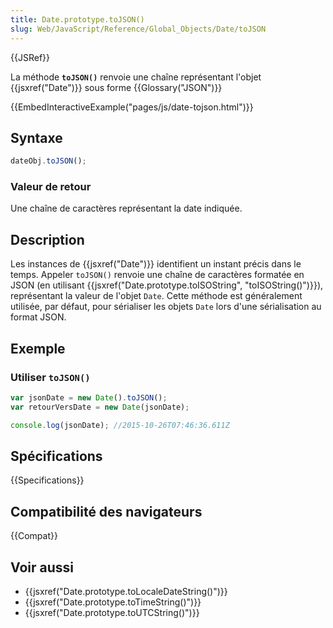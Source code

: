 ```yaml
---
title: Date.prototype.toJSON()
slug: Web/JavaScript/Reference/Global_Objects/Date/toJSON
---
```


{{JSRef}}

La méthode **`toJSON()`** renvoie une chaîne représentant l'objet {{jsxref("Date")}} sous forme {{Glossary("JSON")}}

{{EmbedInteractiveExample("pages/js/date-tojson.html")}}

## Syntaxe

```js
dateObj.toJSON();
```

### Valeur de retour

Une chaîne de caractères représentant la date indiquée.

## Description

Les instances de {{jsxref("Date")}} identifient un instant précis dans le temps. Appeler `toJSON()` renvoie une chaîne de caractères formatée en JSON (en utilisant {{jsxref("Date.prototype.toISOString", "toISOString()")}}), représentant la valeur de l'objet `Date`. Cette méthode est généralement utilisée, par défaut, pour sérialiser les objets `Date` lors d'une sérialisation au format JSON.

## Exemple

### Utiliser `toJSON()`

```js
var jsonDate = new Date().toJSON();
var retourVersDate = new Date(jsonDate);

console.log(jsonDate); //2015-10-26T07:46:36.611Z
```

## Spécifications

{{Specifications}}

## Compatibilité des navigateurs

{{Compat}}

## Voir aussi

- {{jsxref("Date.prototype.toLocaleDateString()")}}
- {{jsxref("Date.prototype.toTimeString()")}}
- {{jsxref("Date.prototype.toUTCString()")}}
